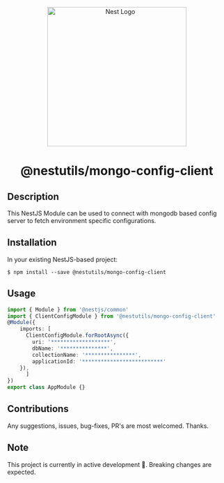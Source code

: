 <p align="center">
  <a href="http://nestjs.com/" target="blank"><img src="https://nestjs.com/img/logo_text.svg" width="320" alt="Nest Logo" /></a>
</p>

<h1 align="center">@nestutils/mongo-config-client</h1>


## Description
This NestJS Module can be used to connect with mongodb based config server to fetch environment specific configurations.

## Installation
In your existing NestJS-based project:
```
$ npm install --save @nestutils/mongo-config-client
```

## Usage
```typescript
import { Module } from '@nestjs/common'
import { ClientConfigModule } from '@nestutils/mongo-config-client'
@Module({
    imports: [
      ClientConfigModule.forRootAsync({
        uri: '*******************',
        dbName: '***************',
        collectionName: '****************',
        applicationId: '**************************'
    }),
      ]
})
export class AppModule {}
```

## Contributions
Any suggestions, issues, bug-fixes, PR's are most welcomed. Thanks.

## Note
This project is currently in active development 🚧. Breaking changes are expected.